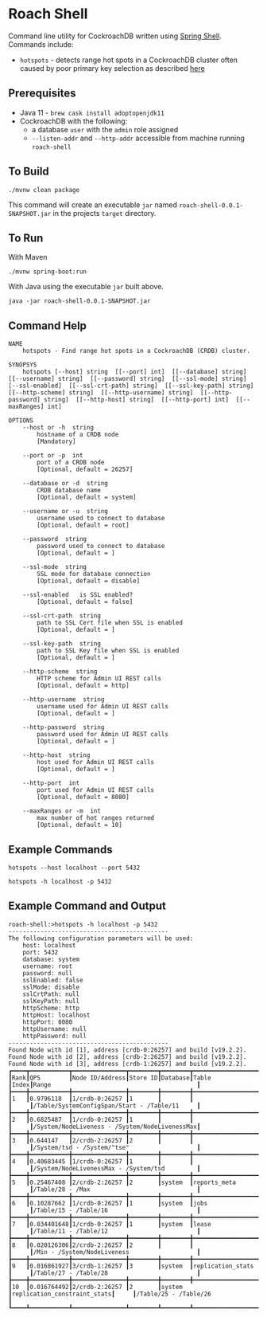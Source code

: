 # Roach Shell
Command line utility for CockroachDB written using [Spring Shell](https://projects.spring.io/spring-shell/).  Commands include:
* `hotspots` - detects range hot spots in a CockroachDB cluster often caused by poor primary key selection as described [here](https://www.cockroachlabs.com/docs/v19.2/performance-best-practices-overview.html#unique-id-best-practices)

## Prerequisites
* Java 11 - `brew cask install adoptopenjdk11`
* CockroachDB with the following:
    * a database `user` with the `admin` role assigned
    * `--listen-addr` and `--http-addr` accessible from machine running `roach-shell`

## To Build
```shell script
./mvnw clean package
```
This command will create an executable `jar` named `roach-shell-0.0.1-SNAPSHOT.jar` in the projects `target` directory.

## To Run
With Maven
```shell script
./mvnw spring-boot:run
```

With Java using the executable `jar` built above.
```shell script
java -jar roach-shell-0.0.1-SNAPSHOT.jar
````

## Command Help
```text
NAME
	hotspots - Find range hot spots in a CockroachDB (CRDB) cluster.

SYNOPSYS
	hotspots [--host] string  [[--port] int]  [[--database] string]  [[--username] string]  [[--password] string]  [[--ssl-mode] string]  [--ssl-enabled]  [[--ssl-crt-path] string]  [[--ssl-key-path] string]  [[--http-scheme] string]  [[--http-username] string]  [[--http-password] string]  [[--http-host] string]  [[--http-port] int]  [[--maxRanges] int]  

OPTIONS
	--host or -h  string
		hostname of a CRDB node
		[Mandatory]

	--port or -p  int
		port of a CRDB node
		[Optional, default = 26257]

	--database or -d  string
		CRDB database name
		[Optional, default = system]

	--username or -u  string
		username used to connect to database
		[Optional, default = root]

	--password  string
		password used to connect to database
		[Optional, default = ]

	--ssl-mode  string
		SSL mode for database connection
		[Optional, default = disable]

	--ssl-enabled	is SSL enabled?
		[Optional, default = false]

	--ssl-crt-path  string
		path to SSL Cert file when SSL is enabled
		[Optional, default = ]

	--ssl-key-path  string
		path to SSL Key file when SSL is enabled
		[Optional, default = ]

	--http-scheme  string
		HTTP scheme for Admin UI REST calls
		[Optional, default = http]

	--http-username  string
		username used for Admin UI REST calls
		[Optional, default = ]

	--http-password  string
		password used for Admin UI REST calls
		[Optional, default = ]

	--http-host  string
		host used for Admin UI REST calls
		[Optional, default = ]

	--http-port  int
		port used for Admin UI REST calls
		[Optional, default = 8080]

	--maxRanges or -m  int
		max number of hot ranges returned
		[Optional, default = 10]
```

## Example Commands
```
hotspots --host localhost --port 5432
```
```
hotspots -h localhost -p 5432
```

## Example Command and Output
```shell script
roach-shell:>hotspots -h localhost -p 5432
---------------------------------------------
The following configuration parameters will be used:
	host: localhost
	port: 5432
	database: system
	username: root
	password: null
	sslEnabled: false
	sslMode: disable
	sslCrtPath: null
	sslKeyPath: null
	httpScheme: http
	httpHost: localhost
	httpPort: 8080
	httpUsername: null
	httpPassword: null
---------------------------------------------
Found Node with id [1], address [crdb-0:26257] and build [v19.2.2].
Found Node with id [2], address [crdb-2:26257] and build [v19.2.2].
Found Node with id [3], address [crdb-1:26257] and build [v19.2.2].
┏━━━━┳━━━━━━━━━━━┳━━━━━━━━━━━━━━━┳━━━━━━━━┳━━━━━━━━┳━━━━━━━━━━━━━━━━━━━━━━━━━━━━┳━━━━━┳━━━━━━━━━━━━━━━━━━━━━━━━━━━━━━━━━━━━━━━━━━━━━━┓
┃Rank┃QPS        ┃Node ID/Address┃Store ID┃Database┃Table                       ┃Index┃Range                                         ┃
┣━━━━╋━━━━━━━━━━━╋━━━━━━━━━━━━━━━╋━━━━━━━━╋━━━━━━━━╋━━━━━━━━━━━━━━━━━━━━━━━━━━━━╋━━━━━╋━━━━━━━━━━━━━━━━━━━━━━━━━━━━━━━━━━━━━━━━━━━━━━┫
┃1   ┃0.9796118  ┃1/crdb-0:26257 ┃1       ┃        ┃                            ┃     ┃/Table/SystemConfigSpan/Start - /Table/11     ┃
┣━━━━╋━━━━━━━━━━━╋━━━━━━━━━━━━━━━╋━━━━━━━━╋━━━━━━━━╋━━━━━━━━━━━━━━━━━━━━━━━━━━━━╋━━━━━╋━━━━━━━━━━━━━━━━━━━━━━━━━━━━━━━━━━━━━━━━━━━━━━┫
┃2   ┃0.6825487  ┃1/crdb-0:26257 ┃1       ┃        ┃                            ┃     ┃/System/NodeLiveness - /System/NodeLivenessMax┃
┣━━━━╋━━━━━━━━━━━╋━━━━━━━━━━━━━━━╋━━━━━━━━╋━━━━━━━━╋━━━━━━━━━━━━━━━━━━━━━━━━━━━━╋━━━━━╋━━━━━━━━━━━━━━━━━━━━━━━━━━━━━━━━━━━━━━━━━━━━━━┫
┃3   ┃0.644147   ┃2/crdb-2:26257 ┃2       ┃        ┃                            ┃     ┃/System/tsd - /System/"tse"                   ┃
┣━━━━╋━━━━━━━━━━━╋━━━━━━━━━━━━━━━╋━━━━━━━━╋━━━━━━━━╋━━━━━━━━━━━━━━━━━━━━━━━━━━━━╋━━━━━╋━━━━━━━━━━━━━━━━━━━━━━━━━━━━━━━━━━━━━━━━━━━━━━┫
┃4   ┃0.40683445 ┃1/crdb-0:26257 ┃1       ┃        ┃                            ┃     ┃/System/NodeLivenessMax - /System/tsd         ┃
┣━━━━╋━━━━━━━━━━━╋━━━━━━━━━━━━━━━╋━━━━━━━━╋━━━━━━━━╋━━━━━━━━━━━━━━━━━━━━━━━━━━━━╋━━━━━╋━━━━━━━━━━━━━━━━━━━━━━━━━━━━━━━━━━━━━━━━━━━━━━┫
┃5   ┃0.25467408 ┃2/crdb-2:26257 ┃2       ┃system  ┃reports_meta                ┃     ┃/Table/28 - /Max                              ┃
┣━━━━╋━━━━━━━━━━━╋━━━━━━━━━━━━━━━╋━━━━━━━━╋━━━━━━━━╋━━━━━━━━━━━━━━━━━━━━━━━━━━━━╋━━━━━╋━━━━━━━━━━━━━━━━━━━━━━━━━━━━━━━━━━━━━━━━━━━━━━┫
┃6   ┃0.10287662 ┃1/crdb-0:26257 ┃1       ┃system  ┃jobs                        ┃     ┃/Table/15 - /Table/16                         ┃
┣━━━━╋━━━━━━━━━━━╋━━━━━━━━━━━━━━━╋━━━━━━━━╋━━━━━━━━╋━━━━━━━━━━━━━━━━━━━━━━━━━━━━╋━━━━━╋━━━━━━━━━━━━━━━━━━━━━━━━━━━━━━━━━━━━━━━━━━━━━━┫
┃7   ┃0.034401648┃1/crdb-0:26257 ┃1       ┃system  ┃lease                       ┃     ┃/Table/11 - /Table/12                         ┃
┣━━━━╋━━━━━━━━━━━╋━━━━━━━━━━━━━━━╋━━━━━━━━╋━━━━━━━━╋━━━━━━━━━━━━━━━━━━━━━━━━━━━━╋━━━━━╋━━━━━━━━━━━━━━━━━━━━━━━━━━━━━━━━━━━━━━━━━━━━━━┫
┃8   ┃0.020126306┃2/crdb-2:26257 ┃2       ┃        ┃                            ┃     ┃/Min - /System/NodeLiveness                   ┃
┣━━━━╋━━━━━━━━━━━╋━━━━━━━━━━━━━━━╋━━━━━━━━╋━━━━━━━━╋━━━━━━━━━━━━━━━━━━━━━━━━━━━━╋━━━━━╋━━━━━━━━━━━━━━━━━━━━━━━━━━━━━━━━━━━━━━━━━━━━━━┫
┃9   ┃0.016861927┃3/crdb-1:26257 ┃3       ┃system  ┃replication_stats           ┃     ┃/Table/27 - /Table/28                         ┃
┣━━━━╋━━━━━━━━━━━╋━━━━━━━━━━━━━━━╋━━━━━━━━╋━━━━━━━━╋━━━━━━━━━━━━━━━━━━━━━━━━━━━━╋━━━━━╋━━━━━━━━━━━━━━━━━━━━━━━━━━━━━━━━━━━━━━━━━━━━━━┫
┃10  ┃0.016764492┃2/crdb-2:26257 ┃2       ┃system  ┃replication_constraint_stats┃     ┃/Table/25 - /Table/26                         ┃
┗━━━━┻━━━━━━━━━━━┻━━━━━━━━━━━━━━━┻━━━━━━━━┻━━━━━━━━┻━━━━━━━━━━━━━━━━━━━━━━━━━━━━┻━━━━━┻━━━━━━━━━━━━━━━━━━━━━━━━━━━━━━━━━━━━━━━━━━━━━━┛
```